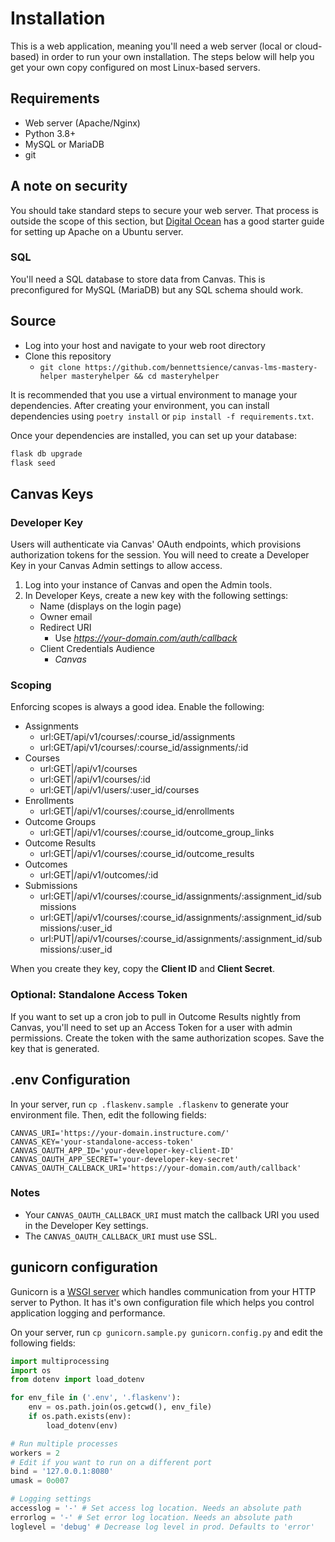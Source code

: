 # Installation

This is a web application, meaning you'll need a web server (local or
cloud-based) in order to run your own installation. The steps below will help
you get your own copy configured on most Linux-based servers.

## Requirements

-   Web server (Apache/Nginx)
-   Python 3.8+
-   MySQL or MariaDB
-   git

## A note on security

You should take standard steps to secure your web server. That process is
outside the scope of this section, but
[Digital Ocean](https://www.digitalocean.com/community/tutorials/how-to-install-the-apache-web-server-on-ubuntu-18-04)
has a good starter guide for setting up Apache on a Ubuntu server.

### SQL

You'll need a SQL database to store data from Canvas. This is preconfigured for
MySQL (MariaDB) but any SQL schema should work.

## Source

-   Log into your host and navigate to your web root directory
-   Clone this repository
    -   `git clone https://github.com/bennettsience/canvas-lms-mastery-helper masteryhelper && cd masteryhelper`

It is recommended that you use a virtual environment to manage your
dependencies. After creating your environment, you can install dependencies
using `poetry install` or `pip install -f requirements.txt`.

Once your dependencies are installed, you can set up your database:

```bash
flask db upgrade
flask seed
```

## Canvas Keys

### Developer Key

Users will authenticate via Canvas' OAuth endpoints, which provisions
authorization tokens for the session. You will need to create a Developer Key in
your Canvas Admin settings to allow access.

1. Log into your instance of Canvas and open the Admin tools.
2. In Developer Keys, create a new key with the following settings:
    - Name (displays on the login page)
    - Owner email
    - Redirect URI
        - Use _https://your-domain.com/auth/callback_
    - Client Credentials Audience
        - _Canvas_

### Scoping

Enforcing scopes is always a good idea. Enable the following:

-   Assignments
    -   url:GET/api/v1/courses/:course_id/assignments
    -   url:GET/api/v1/courses/:course_id/assignments/:id
-   Courses
    -   url:GET|/api/v1/courses
    -   url:GET|/api/v1/courses/:id
    -   url:GET|/api/v1/users/:user_id/courses
-   Enrollments
    -   url:GET|/api/v1/courses/:course_id/enrollments
-   Outcome Groups
    -   url:GET|/api/v1/courses/:course_id/outcome_group_links
-   Outcome Results
    -   url:GET|/api/v1/courses/:course_id/outcome_results
-   Outcomes
    -   url:GET|/api/v1/outcomes/:id
-   Submissions
    -   url:GET|/api/v1/courses/:course_id/assignments/:assignment_id/submissions
    -   url:GET|/api/v1/courses/:course_id/assignments/:assignment_id/submissions/:user_id
    -   url:PUT|/api/v1/courses/:course_id/assignments/:assignment_id/submissions/:user_id

When you create they key, copy the **Client ID** and **Client Secret**.

### Optional: Standalone Access Token

If you want to set up a cron job to pull in Outcome Results nightly from Canvas,
you'll need to set up an Access Token for a user with admin permissions. Create
the token with the same authorization scopes. Save the key that is generated.

## .env Configuration

In your server, run `cp .flaskenv.sample .flaskenv` to generate your environment
file. Then, edit the following fields:

```text
CANVAS_URI='https://your-domain.instructure.com/'
CANVAS_KEY='your-standalone-access-token'
CANVAS_OAUTH_APP_ID='your-developer-key-client-ID'
CANVAS_OAUTH_APP_SECRET='your-developer-key-secret'
CANVAS_OAUTH_CALLBACK_URI='https://your-domain.com/auth/callback'
```

### Notes

-   Your `CANVAS_OAUTH_CALLBACK_URI` must match the callback URI you used in the
    Developer Key settings.
-   The `CANVAS_OAUTH_CALLBACK_URI` must use SSL.

## gunicorn configuration

Gunicorn is a [WSGI server](https://wsgi.readthedocs.io/en/latest/what.html)
which handles communication from your HTTP server to Python. It has it's own
configuration file which helps you control application logging and performance.

On your server, run `cp gunicorn.sample.py gunicorn.config.py` and edit the
following fields:

```python
import multiprocessing
import os
from dotenv import load_dotenv

for env_file in ('.env', '.flaskenv'):
    env = os.path.join(os.getcwd(), env_file)
    if os.path.exists(env):
        load_dotenv(env)

# Run multiple processes
workers = 2
# Edit if you want to run on a different port
bind = '127.0.0.1:8080'
umask = 0o007

# Logging settings
accesslog = '-' # Set access log location. Needs an absolute path
errorlog = '-' # Set error log location. Needs an absolute path
loglevel = 'debug' # Decrease log level in prod. Defaults to 'error'
```
